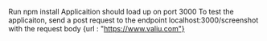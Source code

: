 Run npm install
Applicaition should load up on port 3000
To test the applicaiton, send a post request to the endpoint localhost:3000/screenshot  with the request body {url : "https://www.valiu.com"}